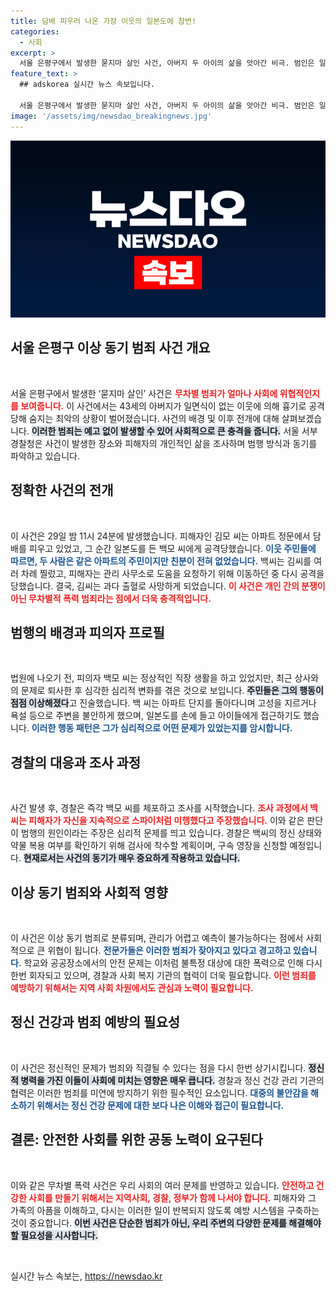 ```yaml
---
title: 담배 피우러 나온 가장 이웃의 일본도에 참변!
categories:
  - 사회
excerpt: >
  서울 은평구에서 발생한 묻지마 살인 사건, 아버지 두 아이의 삶을 앗아간 비극. 범인은 일면식 없는 피해자를 일본도로 무차별 공격하며 경찰에 붙잡혔다. ”이상 동기 범죄”의 신호탄일까?
feature_text: >
  ## adskorea 실시간 뉴스 속보입니다.

  서울 은평구에서 발생한 묻지마 살인 사건, 아버지 두 아이의 삶을 앗아간 비극. 범인은 일면식 없는 피해자를 일본도로 무차별 공격하며 경찰에 붙잡혔다. ”이상 동기 범죄”의 신호탄일까?
image: '/assets/img/newsdao_breakingnews.jpg'
---
```


<p><img src="/assets/img/newsdao_breakingnews.jpg" alt="adskorea 속보" /></p>

<h2 data-ke-size="size26">서울 은평구 이상 동기 범죄 사건 개요</h2>

<p data-ke-size="size16">&nbsp;</p>

<p>서울 은평구에서 발생한 ‘묻지마 살인’ 사건은 <b><span style="color: #ee2323;">무차별 범죄가 얼마나 사회에 위협적인지를 보여줍니다.</span></b> 이 사건에서는 43세의 아버지가 일면식이 없는 이웃에 의해 흉기로 공격당해 숨지는 최악의 상황이 벌어졌습니다. 사건의 배경 및 이후 전개에 대해 살펴보겠습니다. <b><span style="background-color: #21538527;">이러한 범죄는 예고 없이 발생할 수 있어 사회적으로 큰 충격을 줍니다.</span></b> 서울 서부경찰청은 사건이 발생한 장소와 피해자의 개인적인 삶을 조사하며 범행 방식과 동기를 파악하고 있습니다.</p>

<h2 data-ke-size="size26">정확한 사건의 전개</h2>

<p data-ke-size="size16">&nbsp;</p>

<p>이 사건은 29일 밤 11시 24분에 발생했습니다. 피해자인 김모 씨는 아파트 정문에서 담배를 피우고 있었고, 그 순간 일본도를 든 백모 씨에게 공격당했습니다. <b><span style="color: #1a5490;">이웃 주민들에 따르면, 두 사람은 같은 아파트의 주민이지만 친분이 전혀 없었습니다.</span></b> 백씨는 김씨를 여러 차례 찔렀고, 피해자는 관리 사무소로 도움을 요청하기 위해 이동하던 중 다시 공격을 당했습니다. 결국, 김씨는 과다 출혈로 사망하게 되었습니다. <b><span style="color: #ee2323;">이 사건은 개인 간의 분쟁이 아닌 무차별적 폭력 범죄라는 점에서 더욱 충격적입니다.</span></b></p>

<h2 data-ke-size="size26">범행의 배경과 피의자 프로필</h2>

<p data-ke-size="size16">&nbsp;</p>

<p>법원에 나오기 전, 피의자 백모 씨는 정상적인 직장 생활을 하고 있었지만, 최근 상사와의 문제로 퇴사한 후 심각한 심리적 변화를 겪은 것으로 보입니다. <b><span style="background-color: #21538527;">주민들은 그의 행동이 점점 이상해졌다</span></b>고 진술했습니다. 백 씨는 아파트 단지를 돌아다니며 고성을 지르거나 욕설 등으로 주변을 불안하게 했으며, 일본도를 손에 들고 아이들에게 접근하기도 했습니다. <b><span style="color: #1a5490;">이러한 행동 패턴은 그가 심리적으로 어떤 문제가 있었는지를 암시합니다.</span></b></p>

<h2 data-ke-size="size26">경찰의 대응과 조사 과정</h2>

<p data-ke-size="size16">&nbsp;</p>

<p>사건 발생 후, 경찰은 즉각 백모 씨를 체포하고 조사를 시작했습니다. <b><span style="color: #ee2323;">조사 과정에서 백씨는 피해자가 자신을 지속적으로 스파이처럼 미행했다고 주장했습니다.</span></b> 이와 같은 판단이 범행의 원인이라는 주장은 심리적 문제를 띄고 있습니다. 경찰은 백씨의 정신 상태와 약물 복용 여부를 확인하기 위해 검사에 착수할 계획이며, 구속 영장을 신청할 예정입니다. <b><span style="background-color: #21538527;">현재로서는 사건의 동기가 매우 중요하게 작용하고 있습니다.</span></b></p>

<h2 data-ke-size="size26">이상 동기 범죄와 사회적 영향</h2>

<p data-ke-size="size16">&nbsp;</p>

<p>이 사건은 이상 동기 범죄로 분류되며, 관리가 어렵고 예측이 불가능하다는 점에서 사회적으로 큰 위협이 됩니다. <b><span style="color: #1a5490;">전문가들은 이러한 범죄가 잦아지고 있다고 경고하고 있습니다.</span></b> 학교와 공공장소에서의 안전 문제는 이처럼 불특정 대상에 대한 폭력으로 인해 다시 한번 회자되고 있으며, 경찰과 사회 복지 기관의 협력이 더욱 필요합니다. <b><span style="color: #ee2323;">이런 범죄를 예방하기 위해서는 지역 사회 차원에서도 관심과 노력이 필요합니다.</span></b></p>

<h2 data-ke-size="size26">정신 건강과 범죄 예방의 필요성</h2>

<p data-ke-size="size16">&nbsp;</p>

<p>이 사건은 정신적인 문제가 범죄와 직결될 수 있다는 점을 다시 한번 상기시킵니다. <b><span style="background-color: #21538527;">정신적 병력을 가진 이들이 사회에 미치는 영향은 매우 큽니다.</span></b> 경찰과 정신 건강 관리 기관의 협력은 이러한 범죄를 미연에 방지하기 위한 필수적인 요소입니다. <b><span style="color: #1a5490;">대중의 불안감을 해소하기 위해서는 정신 건강 문제에 대한 보다 나은 이해와 접근이 필요합니다.</span></b></p>

<h2 data-ke-size="size26">결론: 안전한 사회를 위한 공동 노력이 요구된다</h2>

<p data-ke-size="size16">&nbsp;</p>

<p>이와 같은 무차별 폭력 사건은 우리 사회의 여러 문제를 반영하고 있습니다. <b><span style="color: #ee2323;">안전하고 건강한 사회를 만들기 위해서는 지역사회, 경찰, 정부가 함께 나서야 합니다.</span></b> 피해자와 그 가족의 아픔을 이해하고, 다시는 이러한 일이 반복되지 않도록 예방 시스템을 구축하는 것이 중요합니다. <b><span style="background-color: #21538527;">이번 사건은 단순한 범죄가 아닌, 우리 주변의 다양한 문제를 해결해야 할 필요성을 시사합니다.</span></b> </p>

<p data-ke-size="size16">&nbsp;</p>
실시간 뉴스 속보는, <a href="https://newsdao.kr" rel="dofollow">https://newsdao.kr</a>


